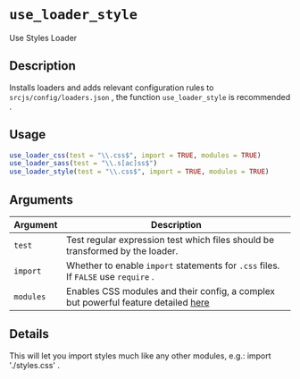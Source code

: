 # `use_loader_style`

Use Styles Loader


## Description

Installs loaders and adds relevant configuration rules
 to `srcjs/config/loaders.json` , the function
 `use_loader_style` is recommended .


## Usage

```r
use_loader_css(test = "\\.css$", import = TRUE, modules = TRUE)
use_loader_sass(test = "\\.s[ac]ss$")
use_loader_style(test = "\\.css$", import = TRUE, modules = TRUE)
```


## Arguments

Argument      |Description
------------- |----------------
`test`     |     Test regular expression test which files should be transformed by the loader.
`import`     |     Whether to enable `import` statements for `.css` files. If `FALSE` use `require` .
`modules`     |     Enables CSS modules and their config, a complex but powerful feature detailed [here](https://webpack.js.org/loaders/css-loader/#modules)


## Details

This will let you import styles much like any other modules, e.g.: import './styles.css' .


